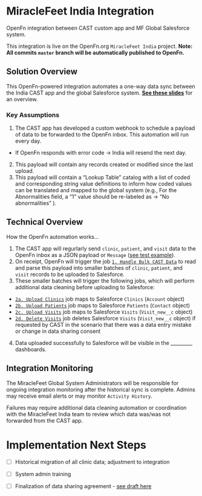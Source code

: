 # MiracleFeet India Integration
OpenFn integration between CAST custom app and MF Global Salesforce system. 

This integration is live on the OpenFn.org `MiracleFeet India` project. 
**Note: All commits `master` branch will be automatically published to OpenFn.**

## Solution Overview
This OpenFn-powered integration automates a one-way data sync between the India CAST app and the global Salesforce system. **[See these slides](https://docs.google.com/presentation/d/14xP5Si9zW4GEvrB8OssRF_5xNjsKWa-KPdVrO7N1VPQ/edit?usp=sharing)** for an overview. 

### Key Assumptions
1. The CAST app has developed a custom webhook to schedule a payload of data to be forwarded to the OpenFn inbox. This automation will run every day. 
- If OpenFn responds with error code → India will resend the next day. 
2. This payload will contain any records created or modified since the last upload. 
3. This payload will contain a “Lookup Table” catalog with a list of coded and corresponding string value definitions to inform how coded values can be translated and mapped to the global system (e.g., For the Abnormalities field, a “1” value should be re-labeled as → “No abnormalities” ). 

## Technical Overview
How the OpenFn automation works...
1. The CAST app will regurlarly send `clinic`, `patient`, and `visit` data to the OpenFn inbox as a JSON payload or `Message` ([see test example](https://github.com/OpenFn/miraclefeet-india/blob/master/sample_data/payload_new.json)). 
2. On receipt, OpenFn will trigger the job [`1. Handle Bulk CAST Data`](https://www.openfn.org/projects/pde3z9/jobs/jyxzgm) to read and parse this payload into smaller batches of `clinic`, `patient`, and `visit` records to be uploaded to Salesforce. 
3. These smaller batches will trigger the following jobs, which will perform additional data cleaning before uploading to Salesforce: 
- [`2a. Upload Clinics`](https://www.openfn.org/projects/pde3z9/jobs/jv8xjp) job maps to Salesforce `Clinics` (`Account` object)
- [`2b. Upload Patients`](https://www.openfn.org/projects/pde3z9/jobs/jv98rb) job maps to Salesforce `Patients` (`Contact` object)
- [`2c. Upload Visits`](https://www.openfn.org/projects/pde3z9/jobs/jvnr7w) job maps to Salesforce `Visits` (`Visit_new__c` object)
- [`2d. Delete Visits`](https://www.openfn.org/projects/pde3z9/jobs/jyjz8k) job deletes Salesforce `Visits` (`Visit_new__c` object) if requested by CAST in the scenario that there was a data entry mistake or change in data sharing consent
4. Data uploaded successfully to Salesforce will be visible in the _________ dashboards. 

## Integration Monitoring
The MiracleFeet Global System Administrators will be responsible for ongoing integration monitoring after the historical sync is complete. Admins may receive email alerts or may monitor `Activity History`. 

Failures may require additional data cleaning automation or coordination with the MiracleFeet India team to review which data was/was not forwarded from the CAST app. 

# Implementation Next Steps
- [ ] Historical migration of all clinic data; adjustment to integration
- [ ] System admin training 
- [ ] Finalization of data sharing agreement - [see draft here](https://docs.google.com/document/d/1wbxwRj_UK8C8sI7-t3GO2FAWQlJKUUBwvnY_VYtsfQA/edit?usp=sharing)


